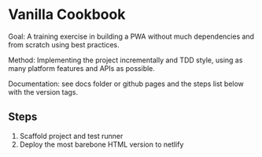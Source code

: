 # Vanilla Cookbook

Goal: A training exercise in building a PWA without much dependencies and from scratch using best practices.

Method: Implementing the project incrementally and TDD style, using as many platform features and APIs as possible.

Documentation: see docs folder or github pages and the steps list below with the version tags.

## Steps

1. Scaffold project and test runner
2. Deploy the most barebone HTML version to netlify

